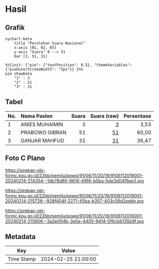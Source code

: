 # Hasil

## Grafik

```mermaid
xychart-beta
    title "Perolehan Suara Nasional"
    x-axis [01, 02, 03]
    y-axis "Suara" 0 --> 51
    bar [3, 51, 31]
```

```mermaid
%%{init: {"pie": {"textPosition": 0.5}, "themeVariables": {"pieOuterStrokeWidth": "5px"}} }%%
pie showData
    "1" : 3
    "2" : 51
    "3" : 31
```

## Tabel

| No. | Nama Paslon    | Suara | Suara (raw) | Persentase |
|:--- |:-------------- | -----:| -----------:| ----------:|
| 1   | ANIES MUHAIMIN | 3     | [3][p-1]    | 3,53       |
| 2   | PRABOWO GIBRAN | 51    | [51][p-2]   | 60,00      |
| 3   | GANJAR MAHFUD  | 31    | [31][p-3]   | 36,47      |


[p-1]: https://github.com/gigit-pemilu/pemilu-2024/blob/main/pilpres/hitung-suara/sub/91-papua/sub/06-biak-numfor/sub/11-yendidori/sub/2019-padwa-pantai/sub/001-tps/sub/paslon-1.txt
[p-2]: https://github.com/gigit-pemilu/pemilu-2024/blob/main/pilpres/hitung-suara/sub/91-papua/sub/06-biak-numfor/sub/11-yendidori/sub/2019-padwa-pantai/sub/001-tps/sub/paslon-2.txt
[p-3]: https://github.com/gigit-pemilu/pemilu-2024/blob/main/pilpres/hitung-suara/sub/91-papua/sub/06-biak-numfor/sub/11-yendidori/sub/2019-padwa-pantai/sub/001-tps/sub/paslon-3.txt

## Foto C Plano

https://sirekap-obj-formc.kpu.go.id/22bb/pemilu/ppwp/91/06/11/20/19/9106112019001-20240214-214354--1db78d80-6616-49f6-b0ba-5de3d04f9ae3.jpg

https://sirekap-obj-formc.kpu.go.id/22bb/pemilu/ppwp/91/06/11/20/19/9106112019001-20240214-215726--928f404f-2271-45ba-b357-403c56d2eebb.jpg

https://sirekap-obj-formc.kpu.go.id/22bb/pemilu/ppwp/91/06/11/20/19/9106112019001-20240214-215906--3a2e004b-3e0e-4405-9414-0f6cbb135b9f.jpg


## Metadata

| Key        | Value               |
| ---------- | ------------------- |
| Time Stamp | 2024-02-25 21:00:00 |



